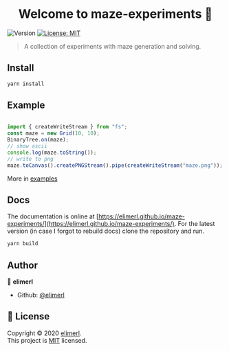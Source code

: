 <h1 align="center">Welcome to maze-experiments 👋</h1>
<p>
  <img alt="Version" src="https://img.shields.io/badge/version-1.0.0-blue.svg?cacheSeconds=2592000" />
  <a href="https://choosealicense.com/licenses/mit/" target="_blank">
    <img alt="License: MIT" src="https://img.shields.io/badge/License-MIT-yellow.svg" />
  </a>
</p>

> A collection of experiments with maze generation and solving.

## Install

```sh
yarn install
```

## Example

```typescript

import { createWriteStream } from "fs";
const maze = new Grid(10, 10);
BinaryTree.on(maze);
// show ascii
console.log(maze.toString());
// write to png
maze.toCanvas().createPNGStream().pipe(createWriteStream("maze.png"));
```

More in [examples](examples/)

## Docs

The documentation is online at [https://elimerl.github.io/maze-experiments/](https://elimerl.github.io/maze-experiments/). For the latest version (in case I forgot to rebuild docs) clone the repository and run.

```sh
yarn build
```

## Author

👤 **elimerl**

- Github: [@elimerl](https://github.com/elimerl)

## 📝 License

Copyright © 2020 [elimerl](https://github.com/elimerl).<br />
This project is [MIT](https://choosealicense.com/licenses/mit/) licensed.
